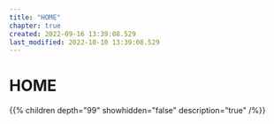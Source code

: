 ```yaml
---
title: "HOME"
chapter: true
created: 2022-09-16 13:39:08.529
last_modified: 2022-10-10 13:39:08.529
---
```


# HOME

{{% children depth="99" showhidden="false" description="true" /%}}




